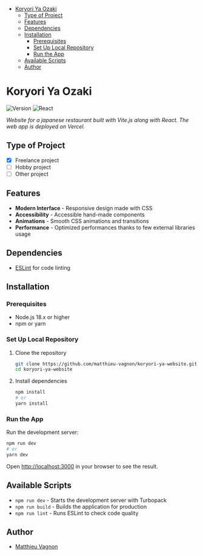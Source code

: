 - [Koryori Ya Ozaki](#koryori-ya-ozaki)
  - [Type of Project](#type-of-project)
  - [Features](#features)
  - [Dependencies](#dependencies)
  - [Installation](#installation)
    - [Prerequisites](#prerequisites)
    - [Set Up Local Repository](#set-up-local-repository)
    - [Run the App](#run-the-app)
  - [Available Scripts](#available-scripts)
  - [Author](#author)

# Koryori Ya Ozaki

![Version](https://img.shields.io/badge/version-1.0.0-blue)
![React](https://img.shields.io/badge/React-18.3.1-blue)

_Website for a japanese restaurant built with Vite.js along with React. The web app is deployed on Vercel._

## Type of Project

- [x] Freelance project
- [ ] Hobby project
- [ ] Other project

## Features

- **Modern Interface** - Responsive design made with CSS
- **Accessibility** - Accessible hand-made components
- **Animations** - Smooth CSS animations and transitions
- **Performance** - Optimized performances thanks to few external libraries usage

## Dependencies

- [ESLint](https://eslint.org) for code linting

## Installation

### Prerequisites

- Node.js 18.x or higher
- npm or yarn

### Set Up Local Repository

1. Clone the repository

   ```bash
   git clone https://github.com/matthieu-vagnon/koryori-ya-website.git
   cd koryori-ya-website
   ```

2. Install dependencies

   ```bash
   npm install
   # or
   yarn install
   ```

### Run the App

Run the development server:

```bash
npm run dev
# or
yarn dev
```

Open [http://localhost:3000](http://localhost:3000) in your browser to see the result.

## Available Scripts

- `npm run dev` - Starts the development server with Turbopack
- `npm run build` - Builds the application for production
- `npm run lint` - Runs ESLint to check code quality

## Author

- [Matthieu Vagnon](https://mvagnon.dev)
